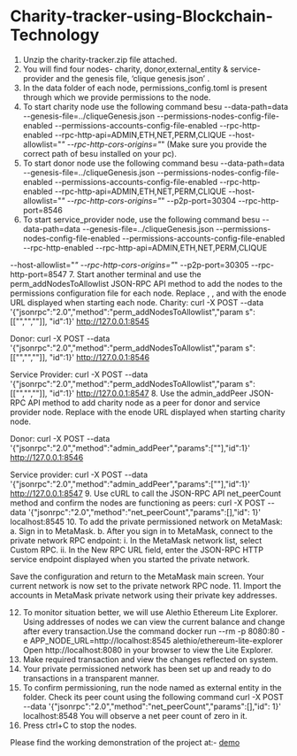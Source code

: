 # Charity-tracker-using-Blockchain-Technology
1. Unzip the charity-tracker.zip file attached.
2. You will find four nodes- charity, donor,external_entity &
service-provider and the genesis file, ‘clique genesis.json’ .
3. In the data folder of each node, permissions_config.toml is
present through which we provide permissions to the node.
4. To start charity node use the following command
besu --data-path=data --genesis-file=../cliqueGenesis.json
--permissions-nodes-config-file-enabled
--permissions-accounts-config-file-enabled
--rpc-http-enabled --rpc-http-api=ADMIN,ETH,NET,PERM,CLIQUE
--host-allowlist="*" --rpc-http-cors-origins="*"
(Make sure you provide the correct path of besu installed on your
pc).
5. To start donor node use the following command
besu --data-path=data --genesis-file=../cliqueGenesis.json
--permissions-nodes-config-file-enabled
--permissions-accounts-config-file-enabled
--rpc-http-enabled --rpc-http-api=ADMIN,ETH,NET,PERM,CLIQUE
--host-allowlist="*" --rpc-http-cors-origins="*"
--p2p-port=30304 --rpc-http-port=8546
6. To start service_provider node, use the following command
besu --data-path=data --genesis-file=../cliqueGenesis.json
--permissions-nodes-config-file-enabled
--permissions-accounts-config-file-enabled
--rpc-http-enabled --rpc-http-api=ADMIN,ETH,NET,PERM,CLIQUE

--host-allowlist="*" --rpc-http-cors-origins="*"
--p2p-port=30305 --rpc-http-port=8547
7. Start another terminal and use the perm_addNodesToAllowlist
JSON-RPC API method to add the nodes to the permissions
configuration file for each node.
Replace <EnodeNode1>, <EnodeNode2>, and <EnodeNode3> with the
enode URL displayed when starting each node.
Charity:
curl -X POST --data
'{"jsonrpc":"2.0","method":"perm_addNodesToAllowlist","param
s":[["<EnodeNode1>","<EnodeNode2>","<EnodeNode3>"]],
"id":1}' http://127.0.0.1:8545

Donor:
curl -X POST --data
'{"jsonrpc":"2.0","method":"perm_addNodesToAllowlist","param
s":[["<EnodeNode1>","<EnodeNode2>","<EnodeNode3>"]],
"id":1}' http://127.0.0.1:8546

Service Provider:
curl -X POST --data
'{"jsonrpc":"2.0","method":"perm_addNodesToAllowlist","param
s":[["<EnodeNode1>","<EnodeNode2>","<EnodeNode3>"]],
"id":1}' http://127.0.0.1:8547
8. Use the admin_addPeer JSON-RPC API method to add charity node
as a peer for donor and service provider node.
Replace <EnodeNode1> with the enode URL displayed when
starting charity node.

Donor:
curl -X POST --data
'{"jsonrpc":"2.0","method":"admin_addPeer","params":["<Enode
Node1>"],"id":1}' http://127.0.0.1:8546

Service provider:
curl -X POST --data
'{"jsonrpc":"2.0","method":"admin_addPeer","params":["<Enode
Node1>"],"id":1}' http://127.0.0.1:8547
9. Use cURL to call the JSON-RPC API net_peerCount method and
confirm the nodes are functioning as peers:
curl -X POST --data
'{"jsonrpc":"2.0","method":"net_peerCount","params":[],"id":
1}' localhost:8545
10. To add the private permissioned network on MetaMask:
a. Sign in to MetaMask.
b. After you sign in to MetaMask, connect to the private
network RPC endpoint:
i. In the MetaMask network list, select Custom RPC.
ii. In the New RPC URL field, enter the JSON-RPC HTTP
service endpoint displayed when you started the
private network.

Save the configuration and return to the MetaMask main screen.
Your current network is now set to the private network RPC node.
11. Import the accounts in MetaMask private network using their
private key addresses.

12. To monitor situation better, we will use Alethio Ethereum Lite
Explorer. Using addresses of nodes we can view the current
balance and change after every transaction.Use the command
docker run --rm -p 8080:80 -e APP_NODE_URL=http://localhost:8545
alethio/ethereum-lite-explorer
Open http://localhost:8080 in your browser to view the Lite
Explorer.
13. Make required transaction and view the changes reflected on
system.
14. Your private permissioned network has been set up and ready
to do transactions in a transparent manner.
15. To confirm permissioning, run the node named as external
entity in the folder. Check its peer count using the following
command
curl -X POST --data
'{"jsonrpc":"2.0","method":"net_peerCount","params":[],"id":
1}' localhost:8548
You will observe a net peer count of zero in it.
16. Press ctrl+C to stop the nodes.
  
  
  Please find the working demonstration of the project at:- [demo](https://drive.google.com/file/d/1tXW7WjSdg4eAtaFl9m8hOYzWNOA8X9R3/view?usp=sharing)
